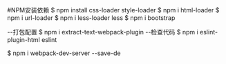 #NPM安装依赖
$ npm install css-loader style-loader
$ npm i html-loader
$ npm i url-loader
$ npm i less-loader less
$ npm i bootstrap

--打包配置 
$ npm i extract-text-webpack-plugin
--检查代码
$ npm i eslint-plugin-html eslint

$ npm i webpack-dev-server --save-de
